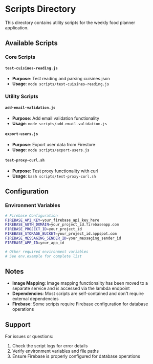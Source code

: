 # Scripts Directory

This directory contains utility scripts for the weekly food planner application.

## Available Scripts

### Core Scripts

#### `test-cuisines-reading.js`
- **Purpose**: Test reading and parsing cuisines.json
- **Usage**: `node scripts/test-cuisines-reading.js`

### Utility Scripts

#### `add-email-validation.js`
- **Purpose**: Add email validation functionality
- **Usage**: `node scripts/add-email-validation.js`

#### `export-users.js`
- **Purpose**: Export user data from Firestore
- **Usage**: `node scripts/export-users.js`

#### `test-proxy-curl.sh`
- **Purpose**: Test proxy functionality with curl
- **Usage**: `bash scripts/test-proxy-curl.sh`

## Configuration

### Environment Variables
```bash
# Firebase Configuration
FIREBASE_API_KEY=your_firebase_api_key_here
FIREBASE_AUTH_DOMAIN=your_project_id.firebaseapp.com
FIREBASE_PROJECT_ID=your_project_id
FIREBASE_STORAGE_BUCKET=your_project_id.appspot.com
FIREBASE_MESSAGING_SENDER_ID=your_messaging_sender_id
FIREBASE_APP_ID=your_app_id

# Other required environment variables
# See env.example for complete list
```

## Notes

- **Image Mapping**: Image mapping functionality has been moved to a separate service and is accessed via the lambda endpoint
- **Dependencies**: Most scripts are self-contained and don't require external dependencies
- **Firebase**: Some scripts require Firebase configuration for database operations

## Support

For issues or questions:
1. Check the script logs for error details
2. Verify environment variables and file paths
3. Ensure Firebase is properly configured for database operations